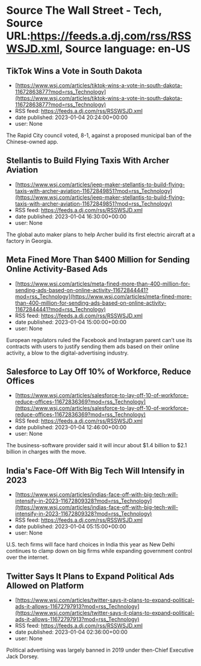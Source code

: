 # Source The Wall Street - Tech, Source URL:https://feeds.a.dj.com/rss/RSSWSJD.xml, Source language: en-US

## TikTok Wins a Vote in South Dakota
 - [https://www.wsj.com/articles/tiktok-wins-a-vote-in-south-dakota-11672863877?mod=rss_Technology](https://www.wsj.com/articles/tiktok-wins-a-vote-in-south-dakota-11672863877?mod=rss_Technology)
 - RSS feed: https://feeds.a.dj.com/rss/RSSWSJD.xml
 - date published: 2023-01-04 20:24:00+00:00
 - user: None

The Rapid City council voted, 8-1, against a proposed municipal ban of the Chinese-owned app.

## Stellantis to Build Flying Taxis With Archer Aviation
 - [https://www.wsj.com/articles/jeep-maker-stellantis-to-build-flying-taxis-with-archer-aviation-11672849851?mod=rss_Technology](https://www.wsj.com/articles/jeep-maker-stellantis-to-build-flying-taxis-with-archer-aviation-11672849851?mod=rss_Technology)
 - RSS feed: https://feeds.a.dj.com/rss/RSSWSJD.xml
 - date published: 2023-01-04 16:30:00+00:00
 - user: None

The global auto maker plans to help Archer build its first electric aircraft at a factory in Georgia.

## Meta Fined More Than $400 Million for Sending Online Activity-Based Ads
 - [https://www.wsj.com/articles/meta-fined-more-than-400-million-for-sending-ads-based-on-online-activity-11672844441?mod=rss_Technology](https://www.wsj.com/articles/meta-fined-more-than-400-million-for-sending-ads-based-on-online-activity-11672844441?mod=rss_Technology)
 - RSS feed: https://feeds.a.dj.com/rss/RSSWSJD.xml
 - date published: 2023-01-04 15:00:00+00:00
 - user: None

European regulators ruled the Facebook and Instagram parent can’t use its contracts with users to justify sending them ads based on their online activity, a blow to the digital-advertising industry.

## Salesforce to Lay Off 10% of Workforce, Reduce Offices
 - [https://www.wsj.com/articles/salesforce-to-lay-off-10-of-workforce-reduce-offices-11672836369?mod=rss_Technology](https://www.wsj.com/articles/salesforce-to-lay-off-10-of-workforce-reduce-offices-11672836369?mod=rss_Technology)
 - RSS feed: https://feeds.a.dj.com/rss/RSSWSJD.xml
 - date published: 2023-01-04 12:46:00+00:00
 - user: None

The business-software provider said it will incur about $1.4 billion to $2.1 billion in charges with the move.

## India's Face-Off With Big Tech Will Intensify in 2023
 - [https://www.wsj.com/articles/indias-face-off-with-big-tech-will-intensify-in-2023-11672809328?mod=rss_Technology](https://www.wsj.com/articles/indias-face-off-with-big-tech-will-intensify-in-2023-11672809328?mod=rss_Technology)
 - RSS feed: https://feeds.a.dj.com/rss/RSSWSJD.xml
 - date published: 2023-01-04 05:15:00+00:00
 - user: None

U.S. tech firms will face hard choices in India this year as New Delhi continues to clamp down on big firms while expanding government control over the internet.

## Twitter Says It Plans to Expand Political Ads Allowed on Platform
 - [https://www.wsj.com/articles/twitter-says-it-plans-to-expand-political-ads-it-allows-11672797913?mod=rss_Technology](https://www.wsj.com/articles/twitter-says-it-plans-to-expand-political-ads-it-allows-11672797913?mod=rss_Technology)
 - RSS feed: https://feeds.a.dj.com/rss/RSSWSJD.xml
 - date published: 2023-01-04 02:36:00+00:00
 - user: None

Political advertising was largely banned in 2019 under then-Chief Executive Jack Dorsey.
